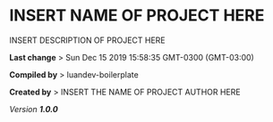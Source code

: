 # INSERT NAME OF PROJECT HERE

INSERT DESCRIPTION OF PROJECT HERE

__Last change__ > Sun Dec 15 2019 15:58:35 GMT-0300 (GMT-03:00)

__Compiled by__ > luandev-boilerplate

__Created by__ > INSERT THE NAME OF PROJECT AUTHOR HERE

*Version __1.0.0__*
